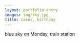 ```yaml
---
layout: portfolio_entry
images: img/sky.jpg
title: Cakes, birthday
---
```


blue sky on Monday, train station